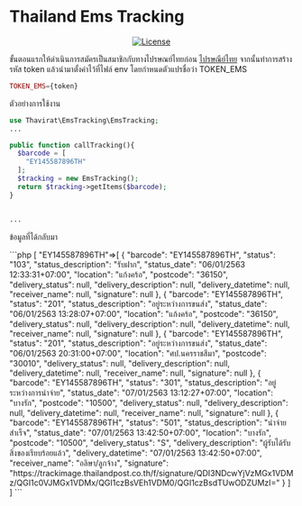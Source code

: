# Thailand Ems Tracking
<p align="center">
<a href="https://packagist.org/packages/laravel/framework"><img src="https://poser.pugx.org/laravel/framework/license.svg" alt="License"></a>
</p>

<p>ขั้นตอนแรกให้ดำเนินการสมัครเป็นสมาชิกกับทางไปรษณย์ไทยก่อน <a href="https://track.thailandpost.co.th/login">ไปรษณีย์ไทย</a> จากนั้นทำการสร้างรหัส token แล้วนำมาตั้งค่าไว้ที่ไฟล์ env โดยกำหนดตัวแปรชื่อว่า TOKEN_EMS</p>

```php
TOKEN_EMS={token}
```

<p>ตัวอย่างการใช้งาน</p>

```php
use Thavirat\EmsTracking\EmsTracking;
...

public function callTracking(){
  $barcode = [
    "EY145587896TH"
  ];
  $tracking = new EmsTracking();
  return $tracking->getItems($barcode);
}


...
```
<p>ข้อมูลที่ได้กลับมา</p>
```php
[
  "EY145587896TH"=>[
    {
      "barcode": "EY145587896TH",
      "status": "103",
      "status_description": "รับฝาก",
      "status_date": "06/01/2563 12:33:31+07:00",
      "location": "แก้งคร้อ",
      "postcode": "36150",
      "delivery_status": null,
      "delivery_description": null,
      "delivery_datetime": null,
      "receiver_name": null,
      "signature": null
    },
    {
      "barcode": "EY145587896TH",
      "status": "201",
      "status_description": "อยู่ระหว่างการขนส่ง",
      "status_date": "06/01/2563 13:28:07+07:00",
      "location": "แก้งคร้อ",
      "postcode": "36150",
      "delivery_status": null,
      "delivery_description": null,
      "delivery_datetime": null,
      "receiver_name": null,
      "signature": null
    },
    {
      "barcode": "EY145587896TH",
      "status": "201",
      "status_description": "อยู่ระหว่างการขนส่ง",
      "status_date": "06/01/2563 20:31:00+07:00",
      "location": "ศป.นครราชสีมา",
      "postcode": "30010",
      "delivery_status": null,
      "delivery_description": null,
      "delivery_datetime": null,
      "receiver_name": null,
      "signature": null
    },
    {
      "barcode": "EY145587896TH",
      "status": "301",
      "status_description": "อยู่ระหว่างการนำจ่าย",
      "status_date": "07/01/2563 13:12:27+07:00",
      "location": "บางรัก",
      "postcode": "10500",
      "delivery_status": null,
      "delivery_description": null,
      "delivery_datetime": null,
      "receiver_name": null,
      "signature": null
    },
    {
      "barcode": "EY145587896TH",
      "status": "501",
      "status_description": "นำจ่ายสำเร็จ",
      "status_date": "07/01/2563 13:42:50+07:00",
      "location": "บางรัก",
      "postcode": "10500",
      "delivery_status": "S",
      "delivery_description": "ผู้รับได้รับสิ่งของเรียบร้อยแล้ว",
      "delivery_datetime": "07/01/2563 13:42:50+07:00",
      "receiver_name": "อลิษา/ลูกจ้าง",
      "signature": "https://trackimage.thailandpost.co.th/f/signature/QDI3NDcwYjVzMGx1VDMz/QGI1c0VJMGx1VDMx/QGI1czBsVEh1VDM0/QGI1czBsdTUwODZUMzI="
    }
  ]
]
```
